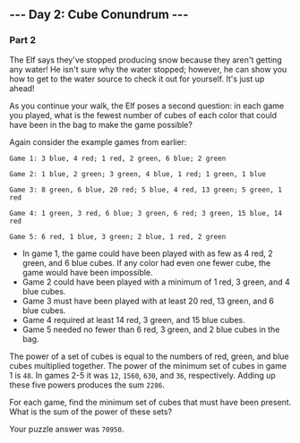 ## --- Day 2: Cube Conundrum ---
### Part 2

The Elf says they've stopped producing snow because they aren't getting any water! He isn't sure why the water stopped; however, he can show you how to get to the water source to check it out for yourself. It's just up ahead!

As you continue your walk, the Elf poses a second question: in each game you played, what is the fewest number of cubes of each color that could have been in the bag to make the game possible?

Again consider the example games from earlier:

`Game 1: 3 blue, 4 red; 1 red, 2 green, 6 blue; 2 green`

`Game 2: 1 blue, 2 green; 3 green, 4 blue, 1 red; 1 green, 1 blue`

`Game 3: 8 green, 6 blue, 20 red; 5 blue, 4 red, 13 green; 5 green, 1 red`

`Game 4: 1 green, 3 red, 6 blue; 3 green, 6 red; 3 green, 15 blue, 14 red`

`Game 5: 6 red, 1 blue, 3 green; 2 blue, 1 red, 2 green`

- In game 1, the game could have been played with as few as 4 red, 2 green, and 6 blue cubes. If any color had even one fewer cube, the game would have been impossible.
- Game 2 could have been played with a minimum of 1 red, 3 green, and 4 blue cubes.
- Game 3 must have been played with at least 20 red, 13 green, and 6 blue cubes.
- Game 4 required at least 14 red, 3 green, and 15 blue cubes.
- Game 5 needed no fewer than 6 red, 3 green, and 2 blue cubes in the bag.

The power of a set of cubes is equal to the numbers of red, green, and blue cubes multiplied together. The power of the minimum set of cubes in game 1 is `48`. In games 2-5 it was `12`, `1560`, `630`, and `36`, respectively. Adding up these five powers produces the sum `2286`.

For each game, find the minimum set of cubes that must have been present. What is the sum of the power of these sets?

Your puzzle answer was `70950`.